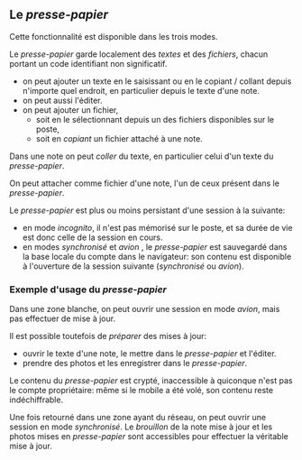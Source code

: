 
## Le _presse-papier_
Cette fonctionnalité est disponible dans les trois modes.

Le _presse-papier_ garde localement des _textes_ et des _fichiers_, chacun portant un code identifiant non significatif.
- on peut ajouter un texte en le saisissant ou en le copiant / collant depuis n'importe quel endroit, en particulier depuis le texte d'une note.
- on peut aussi l'éditer.
- on peut ajouter un fichier,
  - soit en le sélectionnant depuis un des fichiers disponibles sur le poste,
  - soit en _copiant_ un fichier attaché à une note.

Dans une note on peut _coller_ du texte, en particulier celui d'un texte du _presse-papier_.

On peut attacher comme fichier d'une note, l'un de ceux présent dans le _presse-papier_.

Le _presse-papier_ est plus ou moins persistant d'une session à la suivante:
- en mode _incognito_, il n'est pas mémorisé sur le poste, et sa durée de vie est donc celle de la session en cours.
- en modes _synchronisé_ et _avion_ , le _presse-papier_ est sauvegardé dans la base locale du compte dans le navigateur: son contenu est disponible à l'ouverture de la session suivante (_synchronisé_ ou _avion_).

### Exemple d'usage du _presse-papier_
Dans une zone blanche, on peut ouvrir une session en mode _avion_, mais pas effectuer de mise à jour.

Il est possible toutefois de _préparer_ des mises à jour:
- ouvrir le texte d'une note, le mettre dans le _presse-papier_ et l'éditer.
- prendre des photos et les enregistrer dans le _presse-papier_.

Le contenu du _presse-papier_ est crypté, inaccessible à quiconque n'est pas le compte propriétaire: même si le mobile a été volé, son contenu reste indéchiffrable.

Une fois retourné dans une zone ayant du réseau, on peut ouvrir une session en mode _synchronisé_. Le _brouillon_ de la note mise à jour et les photos mises en _presse-papier_ sont accessibles pour effectuer la véritable mise à jour.
